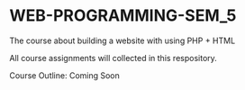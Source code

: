 # WEB-PROGRAMMING-SEM_5
The course about building a website with using PHP + HTML

All course assignments will collected in this respository.

Course Outline: Coming Soon
